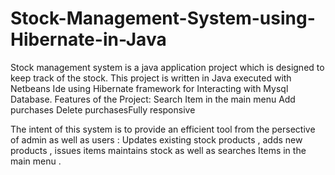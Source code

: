 # Stock-Management-System-using-Hibernate-in-Java

Stock management system is a java application project which is designed to keep track of the stock. This project is written in Java executed with Netbeans Ide using Hibernate framework for Interacting with Mysql Database. Features of the Project: Search Item in the main menu Add purchases Delete purchasesFully responsive

The intent of this system is to provide an efficient tool from the persective of admin as well as users : Updates existing stock products , adds new products , issues items maintains stock as well as searches Items in the main menu .
